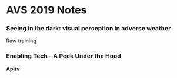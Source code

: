 # AVS 2019 Notes

<script type="text/javascript" src="https://cdn.mathjax.org/mathjax/latest/MathJax.js?config=TeX-AMS_HTML"></script>

### Seeing in the dark: visual perception in adverse weather
Raw training

### Enabling Tech - A Peek Under the Hood
__Apitv__


<!--stackedit_data:
eyJoaXN0b3J5IjpbLTY1MDA5NzIyMCwtMTU0NzkyNjI4MCwxNj
g2NzAzMzU5LC0xMjg5MjUxMjc5LC03ODg2ODUzNjNdfQ==
-->